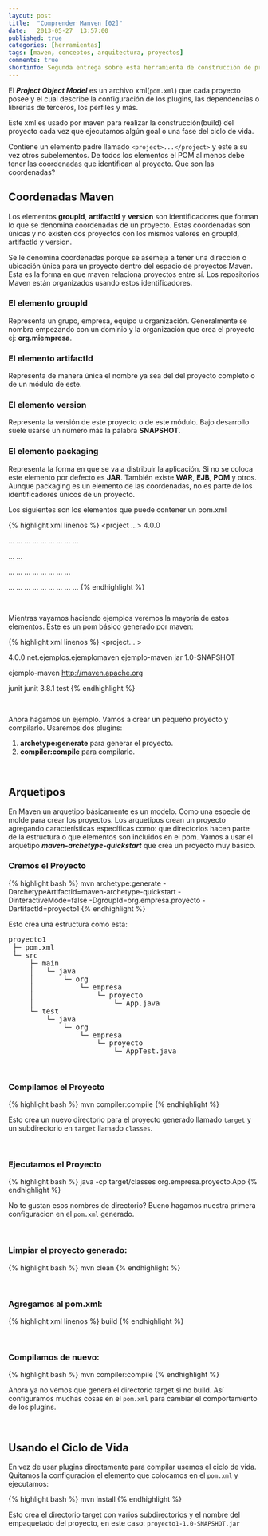 ```yaml
---
layout: post
title:  "Comprender Manven [02]"
date:   2013-05-27  13:57:00
published: true
categories: [herramientas]
tags: [maven, conceptos, arquitectura, proyectos]
comments: true
shortinfo: Segunda entrega sobre esta herramienta de construcción de proyectos.
---
```


El **_Project Object Model_** es un archivo xml(`pom.xml`) que cada proyecto posee y el cual describe la configuración de los plugins, las dependencias o librerías de terceros, los perfiles y más. 

Este xml es usado por maven para realizar la construcción(build) del proyecto cada vez que ejecutamos algún goal o una fase del ciclo de vida.

Contiene un elemento padre llamado `<project>...</project>` y este a su vez otros subelementos. De todos los elementos el POM al menos debe tener las coordenadas que identifican al proyecto. Que son las coordenadas?


## Coordenadas Maven

Los elementos **groupId**, **artifactId** y **version** son identificadores que forman lo que se denomina coordenadas de un proyecto. Estas coordenadas son únicas y no existen dos proyectos con los mismos valores en groupId, artifactId y version.

Se le denomina coordenadas porque se asemeja a tener una dirección o ubicación única para un proyecto dentro del espacio de proyectos Maven. Esta es la forma en que maven relaciona proyectos entre sí. Los repositorios Maven están organizados usando estos identificadores.

### El elemento groupId

Representa un grupo, empresa, equipo u organización. Generalmente se nombra empezando con un dominio y la organización que crea el proyecto ej: **org.miempresa**.

### El elemento artifactId

Representa de manera única el nombre ya sea del del proyecto completo o de un módulo de este.

### El elemento version

Representa la versión de este proyecto o de este módulo. Bajo desarrollo suele usarse un número más la palabra **SNAPSHOT**.

### El elemento packaging

Representa la forma en que se va a distribuir la aplicación. Si no se coloca este elemento por defecto es **JAR**. También existe **WAR**, **EJB**, **POM** y otros. Aunque packaging es un elemento de las coordenadas, no es parte de los identificadores únicos de un proyecto.

Los siguientes son los elementos que puede contener un pom.xml

{% highlight xml linenos %}
<project ...></span>
  <modelVersion>4.0.0</modelVersion>

<!-- Básicos -->
  <groupId>...</groupId>
  <artifactId>...</artifactId>
  <version>...</version>
  <packaging>...</packaging>
  <dependencies>...</dependencies>
  <parent>...</parent>
  <dependencyManagement>...</dependencyManagement>
  <modules>...</modules>
  <properties>...</properties>

<!-- Configuración para construcción(build) -->
  <build>...</build>
  <reporting>...</reporting>

<!-- Otras información del proyecto -->
  <name>...</name>
  <description>...</description>
  <url>...</url>
  <inceptionYear>...</inceptionYear>
  <licenses>...</licenses>
  <organization>...</organization>
  <developers>...</developers>
  <contributors>...</contributors>

<!-- Configurcion de entorno -->
  <issueManagement>...</issueManagement>
  <ciManagement>...</ciManagement>
  <mailingLists>...</mailingLists>
  <scm>...</scm>
  <prerequisites>...</prerequisites>
  <repositories>...</repositories>
  <pluginRepositories>...</pluginRepositories>
  <distributionManagement>...</distributionManagement>
  <profiles>...</profiles>
</project>
{% endhighlight %}

&nbsp;

Mientras vayamos haciendo ejemplos veremos la mayoría de estos elementos. Este es un pom básico generado por maven:

{% highlight xml linenos %}
<project... >

  <modelVersion>4.0.0</modelVersion>
  <groupId>net.ejemplos.ejemplomaven</groupId>
  <artifactId>ejemplo-maven</artifactId>
  <packaging>jar</packaging>
  <version>1.0-SNAPSHOT</version>

  <name>ejemplo-maven</name>
  <url>http://maven.apache.org</url>

  <dependencies>
    <dependency>
      <groupId>junit</groupId>
      <artifactId>junit</artifactId>
      <version>3.8.1</version>
      <scope>test</scope>
    </dependency>
  </dependencies>

</project>
{% endhighlight %}

&nbsp;

Ahora hagamos un ejemplo. Vamos a crear un pequeño proyecto y compilarlo. Usaremos dos plugins:

1. **archetype:generate** para generar el proyecto.
2. **compiler:compile** para compilarlo.

&nbsp;

## Arquetipos

En Maven un arquetipo básicamente es un modelo. Como una especie de molde para crear los proyectos. Los arquetipos crean un proyecto agregando características específicas como: que directorios hacen parte de la estructura o que elementos son incluidos en el pom. Vamos a usar el arquetipo **_maven-archetype-quickstart_** que crea un proyecto muy básico.

### Cremos el Proyecto

{% highlight bash %}
mvn archetype:generate -DarchetypeArtifactId=maven-archetype-quickstart -DinteractiveMode=false -DgroupId=org.empresa.proyecto -DartifactId=proyecto1
{% endhighlight %}

Esto crea una estructura como esta:
<pre>
proyecto1
 ├─ pom.xml
 └─ src
     ├─ main
     │   └─ java
     │       └─ org
     │           └─ empresa
     │               └─ proyecto
     │                   └─ App.java
     └─ test
         └─ java
             └─ org
                 └─ empresa
                     └─ proyecto
                         └─ AppTest.java
</pre>

&nbsp;

### Compilamos el Proyecto

{% highlight bash %}
mvn compiler:compile
{% endhighlight %}

Esto crea un nuevo directorio para el proyecto generado llamado `target` y un subdirectorio en `target` llamado `classes`.

&nbsp;

### Ejecutamos el Proyecto

{% highlight bash %}
java -cp target/classes org.empresa.proyecto.App
{% endhighlight %}

No te gustan esos nombres de directorio? Bueno hagamos nuestra primera configuracion en el `pom.xml` generado.

&nbsp;

### Limpiar el proyecto generado:

{% highlight bash %}
mvn clean
{% endhighlight %}

&nbsp;

### Agregamos al pom.xml:

{% highlight xml linenos %}
<build>
  <directory>build</directory>
</build>
{% endhighlight %}

&nbsp;

### Compilamos de nuevo:

{% highlight bash %}
mvn compiler:compile
{% endhighlight %}

Ahora ya no vemos que genera el directorio target si no build. Así configuramos muchas cosas en el `pom.xml` para cambiar el comportamiento de los plugins.

&nbsp;

## Usando el Ciclo de Vida

En vez de usar plugins directamente para compilar usemos el ciclo de vida. Quitamos la configuración el elemento que colocamos en el `pom.xml` y ejecutamos:

{% highlight bash %}
mvn install
{% endhighlight %}

Esto crea el directorio target con varios subdirectorios y el nombre del empaquetado del proyecto, en este caso:
`proyecto1-1.0-SNAPSHOT.jar`